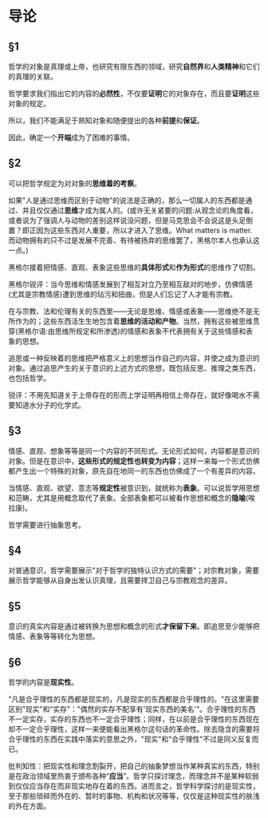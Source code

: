 # 导论

## §1

哲学的对象是真理或上帝，也研究有限东西的领域，研究**自然界**和**人类精神**和它们的真理的关联。

哲学要求我们指出它的内容的**必然性**，不仅要**证明**它的对象存在，而且要**证明**这些对象的规定。

所以，我们不能满足于熟知对象和随便提出的各种**前提**和**保证**。

因此，确定一个**开端**成为了困难的事情。

## §2

可以把哲学规定为对对象的**思维着的考察**。

如果"人是通过思维而区别于动物"的说法是正确的，那么一切属人的东西都是通过、并且仅仅通过**思维**才成为属人的。(或许无关紧要的问题:从观念论的角度看，或者说为了强调人与动物的差别这样说没问题，但是马克思会不会说这是头足倒置？即正因为这些东西对人重要，所以才进入了思维。What matters is matter. 而动物拥有的只不过是发展不完善、有待被扬弃的思维罢了，黑格尔本人也承认这一点。)

黑格尔接着把情感、直观、表象这些思维的**具体形式**和**作为形式**的思维作了切割。

黑格尔锐评：当今思维和情感发展到了相互对立乃至相互敌对的地步，仿佛情感(尤其是宗教情感)遭到思维的玷污和扭曲，但是人们忘记了人才能有宗教。

在与宗教、法和伦理有关的东西里——无论是思维、情感或表象——思维绝不是无所作为的；这些东西活生生地包含着**思维的活动和产物**。当然，拥有这些被思维贯穿(黑格尔语:由思维所规定和所渗透)的情感和表象不代表拥有关于这些情感和表象的思想。

追思或一种反映着的思维把严格意义上的思想当作自己的内容，并使之成为意识的对象。通过追思产生的关于意识的上述方式的思想，既包括反思、推理之类东西，也包括哲学。

锐评：不用先知道关于上帝存在的形而上学证明再相信上帝存在，就好像喝水不需要知道水分子的化学式。

## §3

情感、直观、想象等等是同一个内容的不同形式。无论形式如何，内容都是意识的对象。但是在意识中，**这些形式的规定性也转变为内容**；这样一来每一个形式仿佛都产生出一个特殊的对象，原先自在地同一的东西也仿佛成了一个有差异的内容。

当情感、直观、欲望、意志等**规定性**被意识到，就统称为**表象**。可以说哲学用思想和范畴，尤其是用概念取代了表象。全部表象都可以被看作思想和概念的**隐喻**(唉 拉康)。

哲学需要进行抽象思考。

## §4

对普通意识，哲学需要展示"对于哲学的独特认识方式的需要"；对宗教对象，需要展示哲学能够从自身出发认识真理，且需要捍卫自己与宗教观念的差异。

## §5

意识的真实内容是通过被转换为思想和概念的形式**才保留下来**。即追思至少能够把情感、表象等等转化为思想。

## §6

哲学的内容是**现实性**。

"凡是合乎理性的东西都是现实的，凡是现实的东西都是合乎理性的。"在这里需要区别"现实"和"实存"："偶然的实存不配享有'现实东西的美名'"。合乎理性的东西不一定实存，实存的东西也不一定合乎理性；同样，在以前是合乎理性的东西现在却不一定合乎理性，这样一来便能看出黑格尔这句话的革命性。除去隐含的需要将合乎理性的东西在实践中落实的意思之外，"现实"和"合乎理性"不过是同义反复而已。

批判知性：把现实性和理念割裂开，把自己的抽象梦想当作某种真实的东西，特别是在政治领域里热衷于颁布各种“**应当**”。哲学只探讨理念，而理念并不是某种软弱到仅仅应当存在而非现实地存在着的东西。进而言之，哲学科学探讨的是现实性，至于那些琐碎而外在的、暂时的事物、机构和状况等等，仅仅是这种现实性的肤浅的外在方面。

